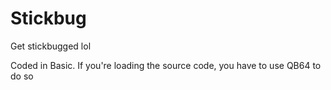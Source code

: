 # Stickbug
Get stickbugged lol



Coded in Basic. If you're loading the source code, you have to use QB64 to do so
